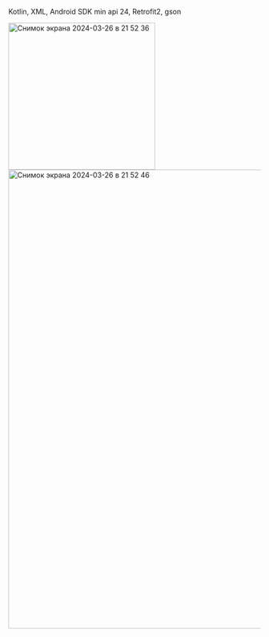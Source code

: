 Kotlin, XML, Android SDK min api 24, Retrofit2, gson


<img width="293" alt="Снимок экрана 2024-03-26 в 21 52 36" src="https://github.com/dkkdark/CurrencyManager/assets/49618961/19b9d6d2-aa55-4ff3-aba9-ab272864a893">


<img width="915" alt="Снимок экрана 2024-03-26 в 21 52 46" src="https://github.com/dkkdark/CurrencyManager/assets/49618961/7e2e7f6e-5fac-4370-9f75-42eef9ff4fd5">
